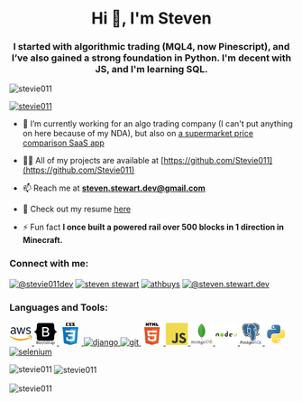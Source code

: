 
<h1 align="center">Hi 👋, I'm Steven</h1>
<h3 align="center">I started with algorithmic trading (MQL4, now Pinescript), and I’ve also gained a strong foundation in Python. I'm decent with JS, and I'm learning SQL.</h3>

<p align="left"> <img src="https://komarev.com/ghpvc/?username=stevie011&label=Profile%20views&color=0e75b6&style=flat" alt="stevie011" /> </p>

<p align="left"> <a href="https://github.com/ryo-ma/github-profile-trophy"><img src="https://github-profile-trophy.vercel.app/?username=stevie011" alt="stevie011" /></a> </p>

- 🔭 I’m currently working for an algo trading company (I can't put anything on here because of my NDA), but also on [a supermarket price comparison SaaS app](http://shop-compare-env.eba-axhpgjvs.us-west-2.elasticbeanstalk.com/)



- 👨‍💻 All of my projects are available at [https://github.com/Stevie011](https://github.com/Stevie011)


- 📫 Reach me at **steven.stewart.dev@gmail.com**

- 📄 Check out my resume [here](https://docs.google.com/document/d/1Omr9rGsMQ2nijX9kMdVi2U84jETFPp_3/edit?usp=sharing&ouid=102758299630983122072&rtpof=true&sd=true)

- ⚡ Fun fact **I once built a powered rail over 500 blocks in 1 direction in Minecraft.**

<h3 align="left">Connect with me:</h3>
<p align="left">
<a href="https://twitter.com/@stevie011dev" target="blank"><img align="center" src="https://raw.githubusercontent.com/rahuldkjain/github-profile-readme-generator/master/src/images/icons/Social/twitter.svg" alt="@stevie011dev" height="30" width="40" /></a>
<a href="https://linkedin.com/in/steven stewart" target="blank"><img align="center" src="https://raw.githubusercontent.com/rahuldkjain/github-profile-readme-generator/master/src/images/icons/Social/linked-in-alt.svg" alt="steven stewart" height="30" width="40" /></a>
<a href="https://stackoverflow.com/users/athbuys" target="blank"><img align="center" src="https://raw.githubusercontent.com/rahuldkjain/github-profile-readme-generator/master/src/images/icons/Social/stack-overflow.svg" alt="athbuys" height="30" width="40" /></a>
<a href="https://medium.com/@steven.stewart.dev" target="blank"><img align="center" src="https://raw.githubusercontent.com/rahuldkjain/github-profile-readme-generator/master/src/images/icons/Social/medium.svg" alt="@steven.stewart.dev" height="30" width="40" /></a>
</p>

<h3 align="left">Languages and Tools:</h3>
<p align="left"> <a href="https://aws.amazon.com" target="_blank" rel="noreferrer"> <img src="https://raw.githubusercontent.com/devicons/devicon/master/icons/amazonwebservices/amazonwebservices-original-wordmark.svg" alt="aws" width="40" height="40"/> </a> <a href="https://getbootstrap.com" target="_blank" rel="noreferrer"> <img src="https://raw.githubusercontent.com/devicons/devicon/master/icons/bootstrap/bootstrap-plain-wordmark.svg" alt="bootstrap" width="40" height="40"/> </a> <a href="https://www.w3schools.com/css/" target="_blank" rel="noreferrer"> <img src="https://raw.githubusercontent.com/devicons/devicon/master/icons/css3/css3-original-wordmark.svg" alt="css3" width="40" height="40"/> </a> <a href="https://www.djangoproject.com/" target="_blank" rel="noreferrer"> <img src="https://cdn.worldvectorlogo.com/logos/django.svg" alt="django" width="40" height="40"/> </a> <a href="https://git-scm.com/" target="_blank" rel="noreferrer"> <img src="https://www.vectorlogo.zone/logos/git-scm/git-scm-icon.svg" alt="git" width="40" height="40"/> </a> <a href="https://www.w3.org/html/" target="_blank" rel="noreferrer"> <img src="https://raw.githubusercontent.com/devicons/devicon/master/icons/html5/html5-original-wordmark.svg" alt="html5" width="40" height="40"/> </a> <a href="https://developer.mozilla.org/en-US/docs/Web/JavaScript" target="_blank" rel="noreferrer"> <img src="https://raw.githubusercontent.com/devicons/devicon/master/icons/javascript/javascript-original.svg" alt="javascript" width="40" height="40"/> </a> <a href="https://www.mongodb.com/" target="_blank" rel="noreferrer"> <img src="https://raw.githubusercontent.com/devicons/devicon/master/icons/mongodb/mongodb-original-wordmark.svg" alt="mongodb" width="40" height="40"/> </a> <a href="https://nodejs.org" target="_blank" rel="noreferrer"> <img src="https://raw.githubusercontent.com/devicons/devicon/master/icons/nodejs/nodejs-original-wordmark.svg" alt="nodejs" width="40" height="40"/> </a> <a href="https://www.postgresql.org" target="_blank" rel="noreferrer"> <img src="https://raw.githubusercontent.com/devicons/devicon/master/icons/postgresql/postgresql-original-wordmark.svg" alt="postgresql" width="40" height="40"/> </a> <a href="https://www.python.org" target="_blank" rel="noreferrer"> <img src="https://raw.githubusercontent.com/devicons/devicon/master/icons/python/python-original.svg" alt="python" width="40" height="40"/> </a> <a href="https://www.selenium.dev" target="_blank" rel="noreferrer"> <img src="https://raw.githubusercontent.com/detain/svg-logos/780f25886640cef088af994181646db2f6b1a3f8/svg/selenium-logo.svg" alt="selenium" width="40" height="40"/> </a> </p>

<p><img align="left" src="https://github-readme-stats.vercel.app/api/top-langs?username=stevie011&show_icons=true&locale=en&layout=compact" alt="stevie011" /></p>

<p>&nbsp;<img align="center" src="https://github-readme-stats.vercel.app/api?username=stevie011&show_icons=true&locale=en" alt="stevie011" /></p>

<p><img align="center" src="https://github-readme-streak-stats.herokuapp.com/?user=stevie011&" alt="stevie011" /></p>


